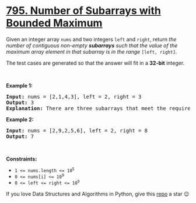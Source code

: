 # [795. Number of Subarrays with Bounded Maximum][title]

<p>Given an integer array <code>nums</code> and two integers <code>left</code> and <code>right</code>, return <em>the number of contiguous non-empty <strong>subarrays</strong> such that the value of the maximum array element in that subarray is in the range </em><code>[left, right]</code>.</p>
<p>The test cases are generated so that the answer will fit in a <strong>32-bit</strong> integer.</p>
<p> </p>
<p><strong>Example 1:</strong></p>
<pre><strong>Input:</strong> nums = [2,1,4,3], left = 2, right = 3
<strong>Output:</strong> 3
<strong>Explanation:</strong> There are three subarrays that meet the requirements: [2], [2, 1], [3].
</pre>
<p><strong>Example 2:</strong></p>
<pre><strong>Input:</strong> nums = [2,9,2,5,6], left = 2, right = 8
<strong>Output:</strong> 7
</pre>
<p> </p>
<p><strong>Constraints:</strong></p>
<ul>
<li><code>1 &lt;= nums.length &lt;= 10<sup>5</sup></code></li>
<li><code>0 &lt;= nums[i] &lt;= 10<sup>9</sup></code></li>
<li><code>0 &lt;= left &lt;= right &lt;= 10<sup>9</sup></code></li>
</ul>


If you love Data Structures and Algorithms in Python, give this [repo][me] a star :wink:

[title]: https://leetcode.com/problems/number-of-subarrays-with-bounded-maximum
[me]: https://github.com/bumblebee211196/awesome-python-leetcode